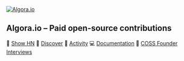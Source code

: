 [![Algora.io](https://user-images.githubusercontent.com/17045339/231901505-2936b331-3716-4418-9386-4a5d9cb694ba.svg)](https://algora.io)

## Algora.io – Paid open-source contributions

🤩 [Show HN](https://news.ycombinator.com/item?id=35412226)
💎 [Discover](https://algora.io)
👀 [Activity](https://algora.io/events)
💻 [Documentation](https://docs.algora.io)
📸 [COSS Founder Interviews](https://youtube.com/@algora-io)

